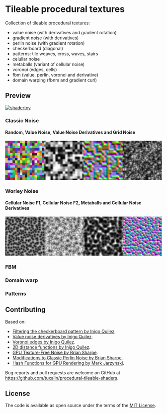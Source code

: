 # Tileable procedural textures
Collection of tileable procedural textures:
- value noise (with derivatives and gradient rotation)
- gradient noise (with derivatives)
- perlin noise (with gradient rotation)
- checkerboard (diagonal)
- patterns: tile weaves, cross, waves, stairs
- celullar noise
- metaballs (variant of cellular noise)
- voronoi (edges, cells)
- fbm (value, perlin, voronoi and derivative)
- domain warping (fbnm and gradient curl)

## Preview

[![shadertoy](screenshots/preview.png)](https://www.shadertoy.com/view/3sKXWh)

### Classic Noise

#### Random, Value Noise, Value Noise Derivatives and Grid Noise
![value-noise](screenshots/preview_value_noise.png)

### Worley Noise

#### Cellular Noise F1, Cellular Noise F2, Metaballs and Cellular Noise Derivatives
![value-noise](screenshots/preview_cellular.png)

### FBM

### Domain warp

### Patterns

## Contributing

Based on:
- [Filtering the checkerboard pattern by Inigo Quilez](https://www.iquilezles.org/www/articles/checkerfiltering/checkerfiltering.htm).
- [Value noise derivatives by Inigo Quilez](https://www.iquilezles.org/www/articles/morenoise/morenoise.htm).
- [Voronoi edges by Inigo Quilez](https://www.iquilezles.org/www/articles/voronoilines/voronoilines.htm).
- [2D distance functions by Inigo Quilez](https://www.iquilezles.org/www/articles/distfunctions2d/distfunctions2d.htm).
- [GPU Texture-Free Noise by Brian Sharpe](https://briansharpe.wordpress.com/2011/10/01/gpu-texture-free-noise/).
- [Modifications to Classic Perlin Noise by Brian Sharpe](https://briansharpe.wordpress.com/2012/03/09/modifications-to-classic-perlin-noise/).
- [Hash Functions for GPU Rendering by Mark Jarzynski](http://www.jcgt.org/published/0009/03/02/).

Bug reports and pull requests are welcome on GitHub at https://github.com/tuxalin/procedural-tileable-shaders.

## License

The code is available as open source under the terms of the [MIT License](http://opensource.org/licenses/MIT).